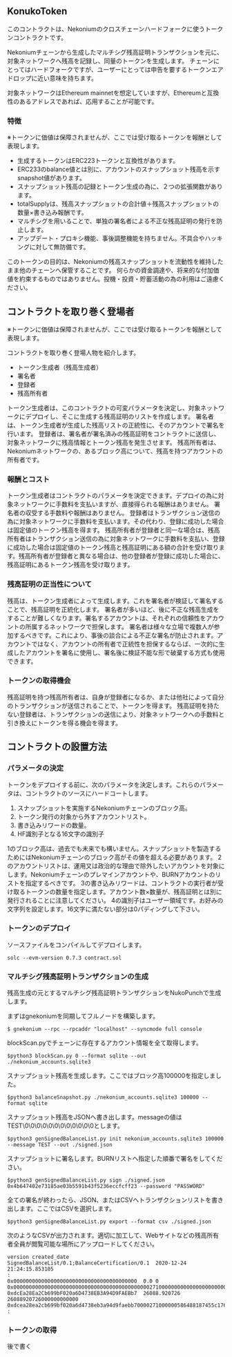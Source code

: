 ## KonukoToken

このコントラクトは、Nekoniumのクロスチェーンハードフォークに使うトークンコントラクトです。

Nekoniumチェーンから生成したマルチシグ残高証明トランザクションを元に、対象ネットワークへ残高を記録し、同量のトークンを生成します。
チェーンにとってはハードフォークですが、ユーザーにとっては申告を要するトークンエアドロップに近い意味を持ちます。

対象ネットワークはEthereum mainnetを想定していますが、Ethereumと互換性のあるアドレスであれば、応用することが可能です。

### 特徴
※トークンに価値は保障されませんが、ここでは受け取るトークンを報酬として表現します。

 - 生成するトークンはERC223トークンと互換性があります。
 - ERC233のbalance値とは別に、アカウントのスナップショット残高を示すsnapshot値があります。
 - スナップショット残高の記録とトークン生成の為に、２つの拡張関数があります。
 - totalSupplyは、残高スナップショットの合計値＋残高スナップショットの数量×書き込み報酬です。
 - マルチシグを用いることで、単独の署名者による不正な残高証明の発行を防止します。
 - アップデート・プロキシ機能、事後調整機能を持ちません。不具合やハッキングに対して無防備です。


このトークンの目的は、Nekoniumの残高スナップショットを流動性を維持したまま他のチェーンへ保管することです。
何らかの資金調達や、将来的な付加価値を約束するものではありません。投機・投資・貯蓄活動の為の利用はご遠慮ください。


## コントラクトを取り巻く登場者
※トークンに価値は保障されませんが、ここでは受け取るトークンを報酬として表現します。

コントラクトを取り巻く登場人物を紹介します。

- トークン生成者（残高生成者）
- 署名者
- 登録者
- 残高所有者

トークン生成者は、このコントラクトの可変パラメータを決定し、対象ネットワークにデプロイし、そこに生成する残高証明のリストを作成します。
署名者は、トークン生成者が生成した残高リストの正統性に、そのアカウントで署名を行います。
登録者は、署名者が署名済みの残高証明をコントラクトに送信し、対象ネットワークに残高情報とトークン残高を発生させます。
残高所有者は、Nekoniumネットワークの、あるブロック高について、残高を持つアカウントの所有者です。

### 報酬とコスト

トークン生成者はコントラクトのパラメータを決定できます。デプロイの為に対象ネットワークに手数料を支払いますが、直接得られる報酬はありません。
署名者の収受する手数料や報酬はありません。
登録者はトランザクション送信の為に対象ネットワークに手数料を支払います。その代わり、登録に成功した場合は固定値のトークン残高を得ます。
残高所有者が登録者と同一な場合は、残高所有者はトランザクション送信の為に対象ネットワークに手数料を支払い、登録に成功した場合は固定値のトークン残高と残高証明にある額の合計を受け取ります。残高所有者が登録者と異なる場合は、他の登録者が登録に成功した場合に、残高証明にあるトークン残高を受け取ります。

### 残高証明の正当性について

残高は、トークン生成者によって生成します。これを署名者が検証して署名することで、残高証明を正統化します。
署名者が多いほど、後に不正な残高生成をすることが難しくなります。署名するアカウントは、それぞれの信頼性をアカウントの所属するネットワークで担保します。
署名者は様々な立場で複数人が参加するべきです。これにより、事後の談合による不正な署名が防止されます。アカウントではなく、アカウントの所有者で正統性を担保するならば、一次的に生成したアカウントを署名に使用し、署名後に検証不能な形で破棄する方式も使用できます。

### トークンの取得機会

残高証明を持つ残高所有者は、自身が登録者になるか、または他社によって自分のトランザクションが送信されることで、トークンを得ます。
残高証明を持たない登録者は、トランザクションの送信により、対象ネットワークへの手数料と引き換えにトークンを得る機会を得ます。




## コントラクトの設置方法

### パラメータの決定
トークンをデプロイする前に、次のパラメータを決定します。これらのパラメータは、コントラクトのソースにハードコートします。

1. スナップショットを実施するNekoniumチェーンのブロック高。
2. トークン発行の対象から外すアカウントリスト。
3. 書き込みリワードの数量。
4. HF識別子となる16文字の識別子


1のブロック高は、過去でも未来でも構いません。スナップショットを製造するためにはNekoniumチェーンのブロック高がその値を超える必要があります。
2のアカウントリストは、運用又は政治的な理由で除外したいアカウントを対象にします。Nekoniumチェーンのプレマインアカウントや、BURNアカウントのリストを指定するべきです。
3の書き込みリワードは、コントラクトの実行者が受け取るトークンの数量を指定します。アカウント数×数量が、残高証明とは別に発行されることに注意してください。
4の識別子はユーザー領域です。お好みの文字列を設定します。16文字に満たない部分は0パディングして下さい。


### トークンのデプロイ

ソースファイルをコンパイルしてデプロイします。
```
solc --evm-version 0.7.3 contract.sol
```

### マルチシグ残高証明トランザクションの生成

残高生成の元とするマルチシグ残高証明トランザクションをNukoPunchで生成します。

まずはgnekoniumを同期してフルノードを構築します。
```
$ gnekonium --rpc --rpcaddr "localhost" --syncmode full console
```

blockScan.pyでチェーンに存在するアカウント情報を全て取得します。
```
$python3 blockScan.py 0 --format sqlite --out ./nekonium_accounts.sqlite3
```

スナップショット残高を生成します。ここではブロック高100000を指定しました。
```
$python3 balanceSnapshot.py ./nekonium_accounts.sqlite3 100000 --format sqlite
```

スナップショット残高をJSONへ書き出します。messageの値はTEST\0\0\0\0\0\0\0\0\0\0\0\0とします。
```
$python3 genSignedBalanceList.py init nekonium_accounts.sqlite3 100000 --message TEST --out ./signed.json
```

スナップショットに署名します。BURNリストへ指定した順番で署名をしてください。
```
$python3 genSignedBalanceList.py sign ./signed.json 0x4b647402e73185ae03b5591b43f5236eccfcff23 --password "PASSWORD"
```
全ての署名が終わったら、JSON、またはCSVへトランザクションリストを書き出します。ここではCSVを選択します。
```
$python3 genSignedBalanceList.py export --format csv ./signed.json
```

次のようなCSVが出力されます。適切に加工して、Webサイトなどの残高所有者全員が閲覧可能な場所にアップロードしてください。
```
version	created_date
SignedBalanceList/0.1;BalanceCertification/0.1	2020-12-24 21:24:15.853105
:
0x0000000000000000000000000000000000000000	0.0	0	0x000000000000000000000000000000000000000000002710000000000000000000000000544553540000000000000000000000002076a645a9703d01a9d01beae5a0f7940db453653d313945fe4944704b6c9b334db3206213b9e9f66133309b824885e84485084732bae2b826c34b50f97b2c761c
0xdcEa28Ea2Cb699bF020a6D4738EB3A94D9FAEBb7	26088.920726	26088920726000000000000	0xdcea28ea2cb699bf020a6d4738eb3a94d9faebb70000271000000586488187455c176000544553540000000000000000000000004884f34ceb81d7ff230e91ff7c3bbf9934932a71a1122de48339ed97b333343d3740ecb17b7e23779b3ab3afed5ba59702d3495513e78cd11942dfb919d4b02e1c
:
```



### トークンの取得

後で書く

